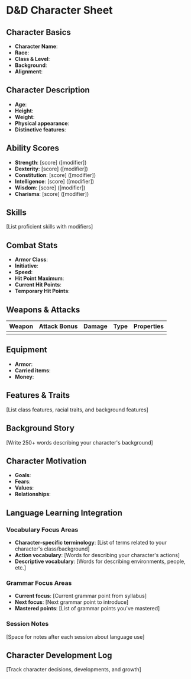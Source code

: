 # D&D Character Sheet

## Character Basics
- **Character Name**: 
- **Race**: 
- **Class & Level**: 
- **Background**: 
- **Alignment**: 

## Character Description
- **Age**: 
- **Height**: 
- **Weight**: 
- **Physical appearance**:
- **Distinctive features**:

## Ability Scores
- **Strength**: [score] ([modifier])
- **Dexterity**: [score] ([modifier])
- **Constitution**: [score] ([modifier])
- **Intelligence**: [score] ([modifier])
- **Wisdom**: [score] ([modifier])
- **Charisma**: [score] ([modifier])

## Skills
[List proficient skills with modifiers]

## Combat Stats
- **Armor Class**: 
- **Initiative**: 
- **Speed**: 
- **Hit Point Maximum**: 
- **Current Hit Points**: 
- **Temporary Hit Points**: 

## Weapons & Attacks
| Weapon | Attack Bonus | Damage | Type | Properties |
|--------|--------------|--------|------|------------|
|        |              |        |      |            |

## Equipment
- **Armor**: 
- **Carried items**: 
- **Money**: 

## Features & Traits
[List class features, racial traits, and background features]

## Background Story
[Write 250+ words describing your character's background]

## Character Motivation
- **Goals**: 
- **Fears**: 
- **Values**: 
- **Relationships**: 

## Language Learning Integration

### Vocabulary Focus Areas
- **Character-specific terminology**: [List of terms related to your character's class/background]
- **Action vocabulary**: [Words for describing your character's actions]
- **Descriptive vocabulary**: [Words for describing environments, people, etc.]

### Grammar Focus Areas
- **Current focus**: [Current grammar point from syllabus]
- **Next focus**: [Next grammar point to introduce]
- **Mastered points**: [List of grammar points you've mastered]

### Session Notes
[Space for notes after each session about language use]

## Character Development Log
[Track character decisions, developments, and growth]